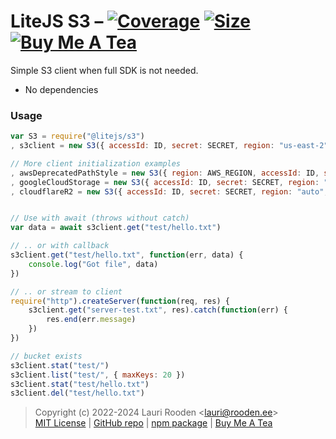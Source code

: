 
[1]: https://badgen.net/coveralls/c/github/litejs/s3
[2]: https://coveralls.io/r/litejs/s3
[3]: https://badgen.net/packagephobia/install/@litejs/s3
[4]: https://packagephobia.now.sh/result?p=@litejs/s3
[5]: https://badgen.net/badge/icon/Buy%20Me%20A%20Tea/orange?icon=kofi&label
[6]: https://www.buymeacoffee.com/lauriro


LiteJS S3 &ndash; [![Coverage][1]][2] [![Size][3]][4] [![Buy Me A Tea][5]][6]
=========

Simple S3 client when full SDK is not needed.

 - No dependencies


### Usage


```javascript
var S3 = require("@litejs/s3")
, s3client = new S3({ accessId: ID, secret: SECRET, region: "us-east-2", endpoint: "BUCKET.s3.us-east-2.amazonaws.com" })

// More client initialization examples
, awsDeprecatedPathStyle = new S3({ region: AWS_REGION, accessId: ID, secret: SECRET, bucket: AWS_BUCKET })
, googleCloudStorage = new S3({ accessId: ID, secret: SECRET, region: "auto", endpoint: "storage.googleapis.com" })
, cloudflareR2 = new S3({ accessId: ID, secret: SECRET, region: "auto", endpoint: "MY-ID.r2.cloudflarestorage.com" })


// Use with await (throws without catch)
var data = await s3client.get("test/hello.txt")

// .. or with callback
s3client.get("test/hello.txt", function(err, data) {
	console.log("Got file", data)
})

// .. or stream to client
require("http").createServer(function(req, res) {
	s3client.get("server-test.txt", res).catch(function(err) {
		res.end(err.message)
	})
})

// bucket exists
s3client.stat("test/")
s3client.list("test/", { maxKeys: 20 })
s3client.stat("test/hello.txt")
s3client.del("test/hello.txt")
```

> Copyright (c) 2022-2024 Lauri Rooden &lt;lauri@rooden.ee&gt;  
[MIT License](https://litejs.com/MIT-LICENSE.txt) |
[GitHub repo](https://github.com/litejs/s3) |
[npm package](https://npmjs.org/package/@litejs/s3) |
[Buy Me A Tea][6]

